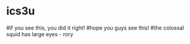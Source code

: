 # ics3u

#if you see this, you did it right!
#hope you guys see this!
#the colossal squid has large eyes - rory